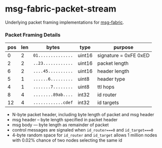 # msg-fabric-packet-stream

Underlying packet framing implementations for [msg-fabric](https://github.com/shanewholloway/msg-fabric).

### Packet Framing Details

| pos | len | bytes              | type   | purpose
|-----|-----|--------------------|--------|---------
|   0 |   2 | `01..............` | uint16 | signature = 0xFE 0xED
|   2 |   2 | `..23............` | uint16 | packet length
|   6 |   2 | `....45..........` | uint16 | header length
|   5 |   1 | `......6.........` | uint8  | header type
|   4 |   1 | `.......7........` | uint8  | ttl hops
|   8 |   4 | `........89ab....` | int32  | id router
|  12 |   4 | `............cdef` | int32  | id targets

- N-byte packet header, including byte length of packet and msg header
- msg header – byte length specified in packet header
- msg body — byte length as remainder of packet
- control messages are signaled when `id_router===0` and `id_target===0`
- 4-byte random space for `id_router` and `id_target` allows 1 million nodes
  with 0.02% chance of two nodes selecting the same id

